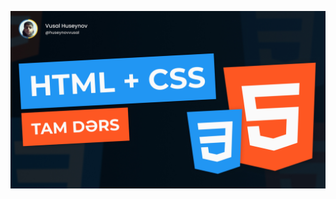 [![HTML CSS TAM DƏRS : Responsiv dizayn və Flexbox](https://github.com/huseynovvusal/HTML-CSS-Kursu-Youtube/blob/27edb85660e5ace44d274ef20e9fc19dc5d604b1/HTML%20Course%20THUMBNAIL.jpg)](https://www.youtube.com/watch?v=eecDtXz5i7A)


